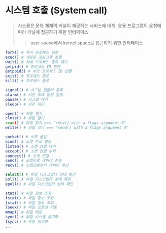# 시스템 호출 (System call)

> 시스콜은 운영 체제의 커널이 제공하는 서비스에 대해, 응용 프로그램의 요청에 따라 커널에 접근하기 위한 인터페이스
>
> > user space에서 kernel space로 접근하기 위한 인터페이스

```sh
fork() # 자식 프로세스 생성
exec() # 새로운 프로그램 실행
wait() # 자식 프로세스 종료 대기
getpid() # 프로세스 ID 반환
getppid() # 부모 프로세스 ID 반환
exit() # 프로세스 종료
kill() # 프로세스 종료

signal() # 시그널 핸들러 등록
alarm() # 시간 초과 알람 설정
pause() # 시그널 대기
sleep() # 시간 대기

open() # 파일 열기
close() # 파일 닫기
read() # 파일 읽기 === "recv() with a flags argument 0"
write() # 파일 쓰기 === "send() with a flags argument 0"

socket() # 소켓 생성
bind() # 소켓 주소 할당
listen() # 소켓 연결 대기
accept() # 소켓 연결 수락
connect() # 소켓 연결
send() # 소켓으로 데이터 전송
recv() # 소켓으로부터 데이터 수신

select() # 파일 디스크립터 상태 확인
poll() # 파일 디스크립터 상태 확인
epoll() # 파일 디스크립터 상태 확인

stat() # 파일 정보 조회
fstat() # 파일 정보 조회
lstat() # 파일 정보 조회
lseek() # 파일 오프셋 이동
mmap() # 파일 매핑
sync() # 파일 시스템 동기화
fsync() # 파일 동기화
...
```
